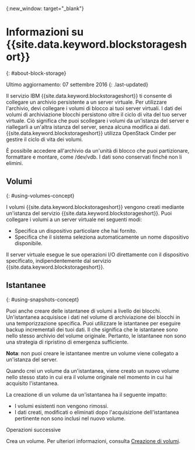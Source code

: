 {:new_window: target="_blank"}


# Informazioni su {{site.data.keyword.blockstorageshort}}
{: #about-block-storage}

Ultimo aggiornamento: 07 settembre 2016
{: .last-updated}

Il servizio IBM {{site.data.keyword.blockstorageshort}} ti consente di collegare un archivio persistente a un server virtuale.  Per utilizzare l'archivio, devi collegare i volumi di blocco ai tuoi server virtuali. I dati dei volumi di archiviazione blocchi persistono oltre il ciclo di vita del tuo server virtuale. Ciò significa che puoi scollegare i volumi da un'istanza del server e riallegarli a un'altra istanza del server, senza alcuna modifica ai dati. {{site.data.keyword.blockstorageshort}} utilizza OpenStack Cinder per gestire il ciclo di vita dei volumi. 

È possibile accedere all'archivio da un'unità di blocco che puoi partizionare, formattare e montare, come /dev/vdb. I dati sono conservati finché non li elimini. 

## Volumi 
{: #using-volumes-concept}

I volumi {{site.data.keyword.blockstorageshort}} vengono creati mediante un'istanza del servizio {{site.data.keyword.blockstorageshort}}. Puoi collegare i volumi a un server virtuale nei seguenti modi:
  

* Specifica un dispositivo particolare che hai fornito. 
* Specifica che il sistema seleziona automaticamente un nome dispositivo disponibile. 

Il server virtuale esegue le sue operazioni I/O direttamente con il dispositivo specificato, indipendentemente dal servizio {{site.data.keyword.blockstorageshort}}.

## Istantanee 
{: #using-snapshots-concept}

Puoi anche creare delle istantanee di volumi a livello dei blocchi. Un'istantanea acquisisce i dati nel volume di archiviazione dei blocchi in una temporizzazione specifica. Puoi utilizzare le istantanee per eseguire backup incrementali dei tuoi dati. Il che significa che le istantanee sono nello stesso archivio del volume originale. Pertanto, le istantanee non sono una strategia di ripristino di emergenza sufficiente.

**Nota**: non puoi creare le istantanee mentre un volume viene collegato a un'istanza del server. 

Quando crei un volume da un'istantanea, viene creato un nuovo volume nello stesso stato in cui era il volume originale nel momento in cui hai acquisito l'istantanea. 

La creazione di un volume da un'istantanea ha il seguente impatto: 

* I volumi esistenti non vengono rimossi.
* I dati creati, modificati o eliminati dopo l'acquisizione dell'istantanea pertinente non sono inclusi nel nuovo volume.

Operazioni successive

Crea un volume. Per ulteriori informazioni, consulta [Creazione di volumi](../BlockStorage/blockstorage_creatingvolume.html).
